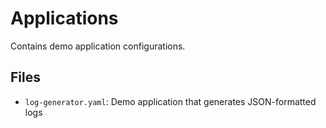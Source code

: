 # Applications

Contains demo application configurations.

## Files
- `log-generator.yaml`: Demo application that generates JSON-formatted logs
